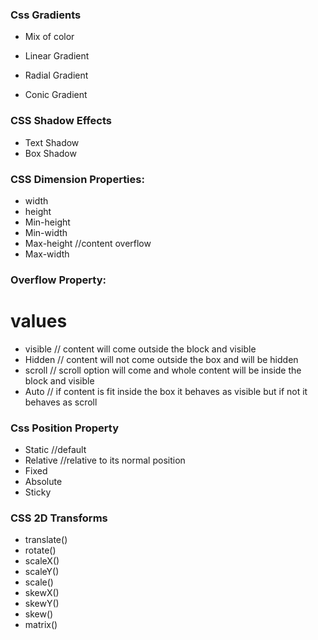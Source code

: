 ### Css Gradients
- Mix of color

- Linear Gradient
- Radial Gradient 
- Conic Gradient 

### CSS Shadow Effects

- Text Shadow
- Box Shadow

### CSS Dimension Properties:
- width
- height
- Min-height
- Min-width
- Max-height //content overflow
- Max-width

### Overflow Property:
# values
 - visible // content will come outside the block and visible
 - Hidden // content will not come outside the box and will be hidden
 - scroll // scroll option will come and whole content will be inside the block and visible
 - Auto // if content is fit inside the box it behaves as visible but if not it behaves as scroll

### Css Position Property
- Static //default
- Relative //relative to its normal position
- Fixed
- Absolute
- Sticky

### CSS 2D Transforms
- translate()
- rotate()
- scaleX()
- scaleY()
- scale()
- skewX()
- skewY()
- skew()
- matrix()